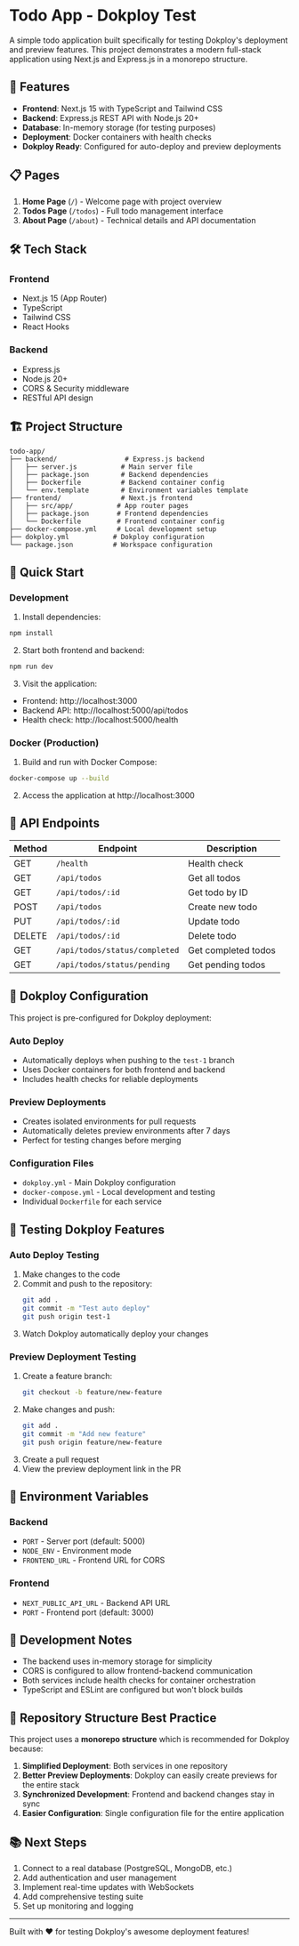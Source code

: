 # Todo App - Dokploy Test

A simple todo application built specifically for testing Dokploy's deployment and preview features. This project demonstrates a modern full-stack application using Next.js and Express.js in a monorepo structure.

## 🚀 Features

- **Frontend**: Next.js 15 with TypeScript and Tailwind CSS
- **Backend**: Express.js REST API with Node.js 20+
- **Database**: In-memory storage (for testing purposes)
- **Deployment**: Docker containers with health checks
- **Dokploy Ready**: Configured for auto-deploy and preview deployments

## 📋 Pages

1. **Home Page** (`/`) - Welcome page with project overview
2. **Todos Page** (`/todos`) - Full todo management interface
3. **About Page** (`/about`) - Technical details and API documentation

## 🛠 Tech Stack

### Frontend
- Next.js 15 (App Router)
- TypeScript
- Tailwind CSS
- React Hooks

### Backend
- Express.js
- Node.js 20+
- CORS & Security middleware
- RESTful API design

## 🏗 Project Structure

```
todo-app/
├── backend/                 # Express.js backend
│   ├── server.js           # Main server file
│   ├── package.json        # Backend dependencies
│   ├── Dockerfile          # Backend container config
│   └── env.template        # Environment variables template
├── frontend/               # Next.js frontend
│   ├── src/app/           # App router pages
│   ├── package.json       # Frontend dependencies
│   └── Dockerfile         # Frontend container config
├── docker-compose.yml     # Local development setup
├── dokploy.yml           # Dokploy configuration
└── package.json          # Workspace configuration
```

## 🚀 Quick Start

### Development

1. Install dependencies:
```bash
npm install
```

2. Start both frontend and backend:
```bash
npm run dev
```

3. Visit the application:
- Frontend: http://localhost:3000
- Backend API: http://localhost:5000/api/todos
- Health check: http://localhost:5000/health

### Docker (Production)

1. Build and run with Docker Compose:
```bash
docker-compose up --build
```

2. Access the application at http://localhost:3000

## 📡 API Endpoints

| Method | Endpoint | Description |
|--------|----------|-------------|
| GET | `/health` | Health check |
| GET | `/api/todos` | Get all todos |
| GET | `/api/todos/:id` | Get todo by ID |
| POST | `/api/todos` | Create new todo |
| PUT | `/api/todos/:id` | Update todo |
| DELETE | `/api/todos/:id` | Delete todo |
| GET | `/api/todos/status/completed` | Get completed todos |
| GET | `/api/todos/status/pending` | Get pending todos |

## 🔧 Dokploy Configuration

This project is pre-configured for Dokploy deployment:

### Auto Deploy
- Automatically deploys when pushing to the `test-1` branch
- Uses Docker containers for both frontend and backend
- Includes health checks for reliable deployments

### Preview Deployments
- Creates isolated environments for pull requests
- Automatically deletes preview environments after 7 days
- Perfect for testing changes before merging

### Configuration Files
- `dokploy.yml` - Main Dokploy configuration
- `docker-compose.yml` - Local development and testing
- Individual `Dockerfile` for each service

## 🧪 Testing Dokploy Features

### Auto Deploy Testing
1. Make changes to the code
2. Commit and push to the repository:
   ```bash
   git add .
   git commit -m "Test auto deploy"
   git push origin test-1
   ```
3. Watch Dokploy automatically deploy your changes

### Preview Deployment Testing
1. Create a feature branch:
   ```bash
   git checkout -b feature/new-feature
   ```
2. Make changes and push:
   ```bash
   git add .
   git commit -m "Add new feature"
   git push origin feature/new-feature
   ```
3. Create a pull request
4. View the preview deployment link in the PR

## 🌱 Environment Variables

### Backend
- `PORT` - Server port (default: 5000)
- `NODE_ENV` - Environment mode
- `FRONTEND_URL` - Frontend URL for CORS

### Frontend
- `NEXT_PUBLIC_API_URL` - Backend API URL
- `PORT` - Frontend port (default: 3000)

## 📝 Development Notes

- The backend uses in-memory storage for simplicity
- CORS is configured to allow frontend-backend communication
- Both services include health checks for container orchestration
- TypeScript and ESLint are configured but won't block builds

## 🤝 Repository Structure Best Practice

This project uses a **monorepo structure** which is recommended for Dokploy because:

1. **Simplified Deployment**: Both services in one repository
2. **Better Preview Deployments**: Dokploy can easily create previews for the entire stack
3. **Synchronized Development**: Frontend and backend changes stay in sync
4. **Easier Configuration**: Single configuration file for the entire application

## 📚 Next Steps

1. Connect to a real database (PostgreSQL, MongoDB, etc.)
2. Add authentication and user management
3. Implement real-time updates with WebSockets
4. Add comprehensive testing suite
5. Set up monitoring and logging

---

Built with ❤️ for testing Dokploy's awesome deployment features!
